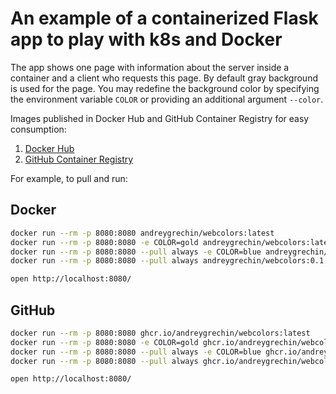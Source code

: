 # An example of a containerized Flask app to play with k8s and Docker

The app shows one page with information about the server inside a container and
a client who requests this page. By default gray background is used for the
page. You may redefine the background color by specifying the environment
variable `COLOR` or providing an additional argument `--color`.

Images published in Docker Hub and GitHub Container Registry for easy
consumption:

1. [Docker Hub](https://hub.docker.com/r/andreygrechin/webcolors)
2. [GitHub Container Registry](https://github.com/andreygrechin/webcolors/pkgs/container/webcolors)

For example, to pull and run:

## Docker

```sh
docker run --rm -p 8080:8080 andreygrechin/webcolors:latest
docker run --rm -p 8080:8080 -e COLOR=gold andreygrechin/webcolors:latest
docker run --rm -p 8080:8080 --pull always -e COLOR=blue andreygrechin/webcolors:0.1
docker run --rm -p 8080:8080 --pull always andreygrechin/webcolors:0.1 --color red

open http://localhost:8080/
```

## GitHub

```sh
docker run --rm -p 8080:8080 ghcr.io/andreygrechin/webcolors:latest
docker run --rm -p 8080:8080 -e COLOR=gold ghcr.io/andreygrechin/webcolors:latest
docker run --rm -p 8080:8080 --pull always -e COLOR=blue ghcr.io/andreygrechin/webcolors:0.1
docker run --rm -p 8080:8080 --pull always ghcr.io/andreygrechin/webcolors:0.1 --color red

open http://localhost:8080/
```
